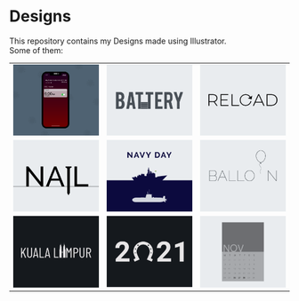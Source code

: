 # Designs
This repository contains my Designs made using Illustrator.<br>
Some of them:<br>
<table>
<tr><td><img src="./2020-11/png/19.11.2020 - 2.png"></td><td><img src="./2020-11/png/28.11.2020.png"></td><td><img src="./2020-11/png/25.11.2020.png"></td></tr>
<tr><td><img src="./2020-11/png/24.11.2020.png"></td><td><img src="./2020-12/png/04.12.2020.png"></td><td><img src="./2020-11/png/22.11.2020.png"></td></tr>
<tr><td><img src="./2020-12/png/29.12.2020.png"></td><td><img src="./2021-01/png/01.01.2021.png"></td><td><img src="./2020-11/png/26.11.2020.png"></td></tr>
</table>
